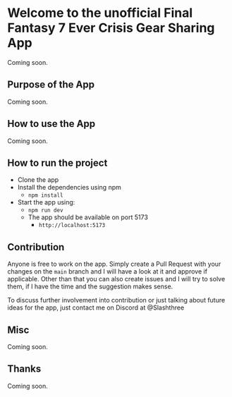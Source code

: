# Welcome to the unofficial Final Fantasy 7 Ever Crisis Gear Sharing App

Coming soon.

## Purpose of the App

Coming soon.

## How to use the App

Coming soon.

## How to run the project

* Clone the app
* Install the dependencies using npm
  * `npm install`
* Start the app using:
  * `npm run dev`
  * The app should be available on port 5173
    * `http://localhost:5173`

## Contribution

Anyone is free to work on the app. Simply create a Pull Request with your changes on the `main` branch and I will have a look at it and approve if applicable. Other than that you can also create issues and I will try to solve them, if I have the time and the suggestion makes sense.

To discuss further involvement into contribution or just talking about future ideas for the app, just contact me on Discord at @Slashthree

## Misc

Coming soon.

## Thanks

Coming soon.
